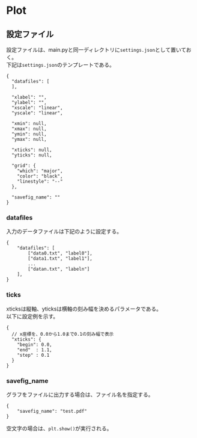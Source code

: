 # Plot
## 設定ファイル
設定ファイルは、main.pyと同一ディレクトリに`settings.json`として置いておく。  
下記は`settings.json`のテンプレートである。
```
{
  "datafiles": [
  ],

  "xlabel": "",
  "ylabel": "",
  "xscale": "linear",
  "yscale": "linear",

  "xmin": null,
  "xmax": null,
  "ymin": null,
  "ymax": null,

  "xticks": null,
  "yticks": null,

  "grid": {
    "which": "major",
    "color": "black",
    "linestyle": "--"
  },

  "savefig_name": ""
}
```

### datafiles
入力のデータファイルは下記のように設定する。
```
{
    "datafiles": [
        ["data0.txt", "label0"],
        ["data1.txt", "label1"],
        ...
        ["datan.txt", "labeln"]
    ],
}
```

### ticks
xticksは縦軸、yticksは横軸の刻み幅を決めるパラメータである。  
以下に設定例を示す。
```
{
  // x座標を、0.0から1.0まで0.1の刻み幅で表示
  "xticks": {
    "begin": 0.0,
    "end"  : 1.1,
    "step" : 0.1
  }
}
```

### savefig_name
グラフをファイルに出力する場合は、ファイル名を指定する。
```
{
    "savefig_name": "test.pdf"
}
```
空文字の場合は、`plt.show()`が実行される。
